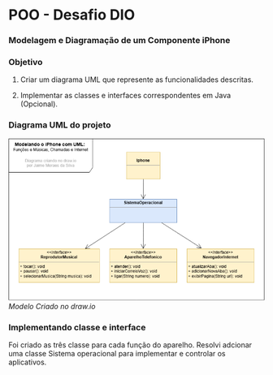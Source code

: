 
# POO - Desafio DIO

### Modelagem e Diagramação de um Componente iPhone

### Objetivo
1. Criar um diagrama UML que represente as funcionalidades descritas.

2. Implementar as classes e interfaces correspondentes em Java (Opcional).

### Diagrama UML do projeto

<img title="Diagrama" src="assets/diagrama.png" alt="" width="800px"><br>
*Modelo Criado no draw.io*

### Implementando classe e interface 
Foi criado as três classe para cada função do aparelho. Resolvi adcionar uma classe Sistema operacional para implementar e controlar os aplicativos.









